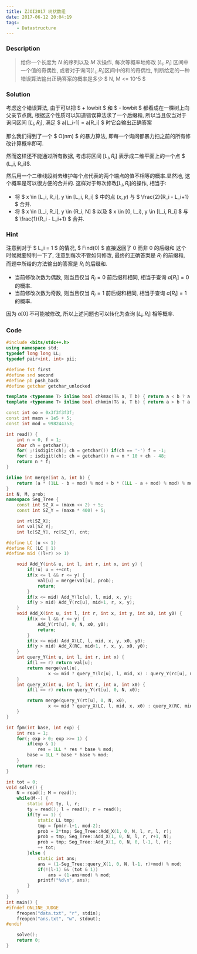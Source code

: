 ```yaml
---
title: ZJOI2017 树状数组
date: 2017-06-12 20:04:19
tags: 
    - Datastructure
---
```


### Description
> 给你一个长度为 $N$ 的序列以及 $M$ 次操作, 每次等概率地修改 $[L_i, R_i]$ 区间中一个值的奇偶性, 或者对于询问$[L_i,R_i]$区间中的和的奇偶性, 判断给定的一种错误算法输出正确答案的概率是多少
$ N, M <= 10^5 $

<!--more-->

### Solution

考虑这个错误算法, 由于可以把 $ + lowbit $ 和 $ - lowbit $ 都看成在一棵树上向父亲节点跳, 根据这个性质可以知道错误算法求了一个后缀和, 所以当且仅当对于询问区间 $[L_i, R_i]$, 满足 $ a[L_i-1] = a[R_i] $ 时它会输出正确答案

那么我们得到了一个 $ O(nm) $ 的暴力算法, 即每一个询问都暴力扫之前的所有修改计算概率即可.

然而这样还不能通过所有数据, 考虑将区间 $[L_i, R_i]$ 表示成二维平面上的一个点 $ (L_i, R_i)$.

然后用一个二维线段树去维护每个点代表的两个端点的值不相等的概率.显然地, 这个概率是可以很方便的合并的.
这样对于每次修改$[L_i, R_i]$的操作, 相当于:
- 将 $ x \in [L_i, R_i], y \in [L_i, R_i] $ 中的点 $(x, y)$ 与 $ \frac{2}{R_i - L_i+1} $ 合并.
- 将 $ x \in [L_i, R_i], y \in (R_i, N] $ 以及 $ x \in [0, L_i), y \in [L_i, R_i] $ 与 $ \frac{1}{R_i - L_i+1} $ 合并.

### Hint
注意到对于 $ L_i = 1 $ 的情况, $ Find(0) $ 直接返回了 $0$ 而非 $0$ 的后缀和
这个时候就要特判一下了, 注意到每次不管如何修改, 最终的正确答案是 $R_i$ 的前缀和, 而题中所给的方法输出的答案是 $R_i$ 的后缀和.

- 当前修改次数为偶数,  则当且仅当 $R_i = 0$ 前后缀和相同, 相当于查询 $a[R_i] = 0$ 的概率.
- 当前修改次数为奇数,  则当且仅当 $R_i = 1$ 前后缀和相同, 相当于查询 $a[R_i] = 1$ 的概率.

因为 $a[0]$ 不可能被修改, 所以上述问题也可以转化为查询 $[L_i, R_i]$ 相等概率.

### Code 

```cpp
#include <bits/stdc++.h>
using namespace std;
typedef long long LL;
typedef pair<int, int> pii;

#define fst first
#define snd second
#define pb push_back
#define getchar getchar_unlocked

template <typename T> inline bool chkmax(T& a, T b) { return a < b ? a = b, 1 : 0; }
template <typename T> inline bool chkmin(T& a, T b) { return a > b ? a = b, 1 : 0; }

const int oo = 0x3f3f3f3f;
const int maxn = 1e5 + 5;
const int mod = 998244353;

int read() {
    int n = 0, f = 1;
    char ch = getchar();
    for( ;!isdigit(ch); ch = getchar()) if(ch == '-') f = -1;
    for( ; isdigit(ch); ch = getchar()) n = n * 10 + ch - 48;
    return n * f;
}

inline int merge(int a, int b) {
    return (a * (1LL - b + mod) % mod + b * (1LL - a + mod) % mod) % mod;
}
int N, M, prob;
namespace Seg_Tree {
    const int SZ_X = (maxn << 2) + 5;
    const int SZ_Y = (maxn * 400) + 5;

    int rt[SZ_X];
    int val[SZ_Y];
    int lc[SZ_Y], rc[SZ_Y], cnt;

#define LC (u << 1) 
#define RC (LC | 1)
#define mid ((l+r) >> 1)

    void Add_Y(int& u, int l, int r, int x, int y) {
        if(!u) u = ++cnt;
        if(x <= l && r <= y) {
            val[u] = merge(val[u], prob);
            return;
        }
        if(x <= mid) Add_Y(lc[u], l, mid, x, y);
        if(y > mid) Add_Y(rc[u], mid+1, r, x, y);
    }
    void Add_X(int u, int l, int r, int x, int y, int x0, int y0) {
        if(x <= l && r <= y) {
            Add_Y(rt[u], 0, N, x0, y0);
            return;
        }
        if(x <= mid) Add_X(LC, l, mid, x, y, x0, y0);
        if(y > mid) Add_X(RC, mid+1, r, x, y, x0, y0);
    }
    int query_Y(int u, int l, int r, int x) {
        if(l == r) return val[u];
        return merge(val[u], 
                x <= mid ? query_Y(lc[u], l, mid, x) : query_Y(rc[u], mid+1, r, x));
    }
    int query_X(int u, int l, int r, int x, int x0) {
        if(l == r) return query_Y(rt[u], 0, N, x0);

        return merge(query_Y(rt[u], 0, N, x0), 
                x <= mid ? query_X(LC, l, mid, x, x0) : query_X(RC, mid+1, r, x, x0));
    }
}

int fpm(int base, int exp) {
    int res = 1;
    for(; exp > 0; exp >>= 1) {
        if(exp & 1) 
            res = 1LL * res * base % mod;
        base = 1LL * base * base % mod;
    }
    return res;
}

int tot = 0;
void solve() {
    N = read(); M = read();
    while(M--) {
        static int ty, l, r;
        ty = read(); l = read(); r = read();
        if(ty == 1) {
            static LL tmp; 
            tmp = fpm(r-l+1, mod-2);
            prob = 2*tmp; Seg_Tree::Add_X(1, 0, N, l, r, l, r); 
            prob = tmp; Seg_Tree::Add_X(1, 0, N, l, r, r+1, N);
            prob = tmp; Seg_Tree::Add_X(1, 0, N, 0, l-1, l, r);
            ++ tot;
        }else {
            static int ans;
            ans = (1-Seg_Tree::query_X(1, 0, N, l-1, r)+mod) % mod;
            if(!(l-1) && (tot & 1))
                ans = (1-ans+mod) % mod;
            printf("%d\n", ans);
        }
    }
}
int main() {
#ifndef ONLINE_JUDGE
    freopen("data.txt", "r", stdin);
    freopen("ans.txt", "w", stdout);
#endif

    solve();
    return 0;
}
```
